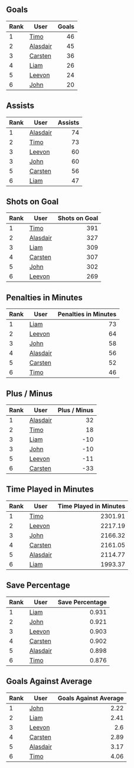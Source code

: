 ## Goals
| Rank | User | Goals |
| :--- | ---- | ---------: |
| 1 | [Timo](https://github.com/llevasseur/world-juniors-2022/blob/master/ROSTERS.md#Timo) |  46 |
| 2 | [Alasdair](https://github.com/llevasseur/world-juniors-2022/blob/master/ROSTERS.md#Alasdair) |  45 |
| 3 | [Carsten](https://github.com/llevasseur/world-juniors-2022/blob/master/ROSTERS.md#Carsten) |  36 |
| 4 | [Liam](https://github.com/llevasseur/world-juniors-2022/blob/master/ROSTERS.md#Liam) |  26 |
| 5 | [Leevon](https://github.com/llevasseur/world-juniors-2022/blob/master/ROSTERS.md#Leevon) |  24 |
| 6 | [John](https://github.com/llevasseur/world-juniors-2022/blob/master/ROSTERS.md#John) |  20 |
## Assists
| Rank | User | Assists |
| :--- | ---- | ---------: |
| 1 | [Alasdair](https://github.com/llevasseur/world-juniors-2022/blob/master/ROSTERS.md#Alasdair) |  74 |
| 2 | [Timo](https://github.com/llevasseur/world-juniors-2022/blob/master/ROSTERS.md#Timo) |  73 |
| 3 | [Leevon](https://github.com/llevasseur/world-juniors-2022/blob/master/ROSTERS.md#Leevon) |  60 |
| 3 | [John](https://github.com/llevasseur/world-juniors-2022/blob/master/ROSTERS.md#John) |  60 |
| 5 | [Carsten](https://github.com/llevasseur/world-juniors-2022/blob/master/ROSTERS.md#Carsten) |  56 |
| 6 | [Liam](https://github.com/llevasseur/world-juniors-2022/blob/master/ROSTERS.md#Liam) |  47 |
## Shots on Goal
| Rank | User | Shots on Goal |
| :--- | ---- | ---------: |
| 1 | [Timo](https://github.com/llevasseur/world-juniors-2022/blob/master/ROSTERS.md#Timo) |  391 |
| 2 | [Alasdair](https://github.com/llevasseur/world-juniors-2022/blob/master/ROSTERS.md#Alasdair) |  327 |
| 3 | [Liam](https://github.com/llevasseur/world-juniors-2022/blob/master/ROSTERS.md#Liam) |  309 |
| 4 | [Carsten](https://github.com/llevasseur/world-juniors-2022/blob/master/ROSTERS.md#Carsten) |  307 |
| 5 | [John](https://github.com/llevasseur/world-juniors-2022/blob/master/ROSTERS.md#John) |  302 |
| 6 | [Leevon](https://github.com/llevasseur/world-juniors-2022/blob/master/ROSTERS.md#Leevon) |  269 |
## Penalties in Minutes
| Rank | User | Penalties in Minutes |
| :--- | ---- | ---------: |
| 1 | [Liam](https://github.com/llevasseur/world-juniors-2022/blob/master/ROSTERS.md#Liam) |  73 |
| 2 | [Leevon](https://github.com/llevasseur/world-juniors-2022/blob/master/ROSTERS.md#Leevon) |  64 |
| 3 | [John](https://github.com/llevasseur/world-juniors-2022/blob/master/ROSTERS.md#John) |  58 |
| 4 | [Alasdair](https://github.com/llevasseur/world-juniors-2022/blob/master/ROSTERS.md#Alasdair) |  56 |
| 5 | [Carsten](https://github.com/llevasseur/world-juniors-2022/blob/master/ROSTERS.md#Carsten) |  52 |
| 6 | [Timo](https://github.com/llevasseur/world-juniors-2022/blob/master/ROSTERS.md#Timo) |  46 |
## Plus / Minus
| Rank | User | Plus / Minus |
| :--- | ---- | ---------: |
| 1 | [Alasdair](https://github.com/llevasseur/world-juniors-2022/blob/master/ROSTERS.md#Alasdair) |  32 |
| 2 | [Timo](https://github.com/llevasseur/world-juniors-2022/blob/master/ROSTERS.md#Timo) |  18 |
| 3 | [Liam](https://github.com/llevasseur/world-juniors-2022/blob/master/ROSTERS.md#Liam) |  -10 |
| 3 | [John](https://github.com/llevasseur/world-juniors-2022/blob/master/ROSTERS.md#John) |  -10 |
| 5 | [Leevon](https://github.com/llevasseur/world-juniors-2022/blob/master/ROSTERS.md#Leevon) |  -11 |
| 6 | [Carsten](https://github.com/llevasseur/world-juniors-2022/blob/master/ROSTERS.md#Carsten) |  -33 |
## Time Played in Minutes
| Rank | User | Time Played in Minutes |
| :--- | ---- | ---------: |
| 1 | [Timo](https://github.com/llevasseur/world-juniors-2022/blob/master/ROSTERS.md#Timo) |  2301.91 |
| 2 | [Leevon](https://github.com/llevasseur/world-juniors-2022/blob/master/ROSTERS.md#Leevon) |  2217.19 |
| 3 | [John](https://github.com/llevasseur/world-juniors-2022/blob/master/ROSTERS.md#John) |  2166.32 |
| 4 | [Carsten](https://github.com/llevasseur/world-juniors-2022/blob/master/ROSTERS.md#Carsten) |  2161.05 |
| 5 | [Alasdair](https://github.com/llevasseur/world-juniors-2022/blob/master/ROSTERS.md#Alasdair) |  2114.77 |
| 6 | [Liam](https://github.com/llevasseur/world-juniors-2022/blob/master/ROSTERS.md#Liam) |  1993.37 |
## Save Percentage
| Rank | User | Save Percentage |
| :--- | ---- | ---------: |
| 1 | [Liam](https://github.com/llevasseur/world-juniors-2022/blob/master/ROSTERS.md#Liam) |  0.931 |
| 2 | [John](https://github.com/llevasseur/world-juniors-2022/blob/master/ROSTERS.md#John) |  0.921 |
| 3 | [Leevon](https://github.com/llevasseur/world-juniors-2022/blob/master/ROSTERS.md#Leevon) |  0.903 |
| 4 | [Carsten](https://github.com/llevasseur/world-juniors-2022/blob/master/ROSTERS.md#Carsten) |  0.902 |
| 5 | [Alasdair](https://github.com/llevasseur/world-juniors-2022/blob/master/ROSTERS.md#Alasdair) |  0.898 |
| 6 | [Timo](https://github.com/llevasseur/world-juniors-2022/blob/master/ROSTERS.md#Timo) |  0.876 |
## Goals Against Average
| Rank | User | Goals Against Average |
| :--- | ---- | ---------: |
| 1 | [John](https://github.com/llevasseur/world-juniors-2022/blob/master/ROSTERS.md#John) |  2.22 |
| 2 | [Liam](https://github.com/llevasseur/world-juniors-2022/blob/master/ROSTERS.md#Liam) |  2.41 |
| 3 | [Leevon](https://github.com/llevasseur/world-juniors-2022/blob/master/ROSTERS.md#Leevon) |  2.6 |
| 4 | [Carsten](https://github.com/llevasseur/world-juniors-2022/blob/master/ROSTERS.md#Carsten) |  2.89 |
| 5 | [Alasdair](https://github.com/llevasseur/world-juniors-2022/blob/master/ROSTERS.md#Alasdair) |  3.17 |
| 6 | [Timo](https://github.com/llevasseur/world-juniors-2022/blob/master/ROSTERS.md#Timo) |  4.06 |
